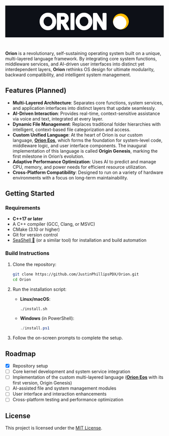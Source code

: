 [![MasterHead](https://raw.githubusercontent.com/JustinPhillipsPDX/Orion/refs/heads/master/orion_logo.jpg)](https://github.com/JustinPhillipsPDX/Orion)

# 

**Orion** is a revolutionary, self-sustaining operating system built on a unique, multi-layered language framework. By integrating core system functions, middleware services, and AI-driven user interfaces into distinct yet interdependent layers, **Orion** rethinks OS design for ultimate modularity, backward compatibility, and intelligent system management.

## Features (Planned)
- **Multi-Layered Architecture**: Separates core functions, system services, and application interfaces into distinct layers that update seamlessly.
- **AI-Driven Interaction**: Provides real-time, context-sensitive assistance via voice and text, integrated at every layer.
- **Dynamic File Management**: Replaces traditional folder hierarchies with intelligent, context-based file categorization and access.
- **Custom Unified Language**: At the heart of Orion is our custom language, [**Orion Eos**](https://github.com/JustinPhillipsPDX/OrionEos), which forms the foundation for system-level code, middleware logic, and user interface components. The inaugural implementation of this language is called **Origin Genesis**, marking the first milestone in Orion’s evolution.
- **Adaptive Performance Optimization**: Uses AI to predict and manage CPU, memory, and power needs for efficient resource utilization.
- **Cross-Platform Compatibility**: Designed to run on a variety of hardware environments with a focus on long-term maintainability.

## Getting Started

### Requirements
- **C++17 or later**
- A C++ compiler (GCC, Clang, or MSVC)
- CMake (3.10 or higher)
- Git for version control
- [SeaShell 🐚](https://github.com/JustinPhillipsPDX/SeaShell) (or a similar tool) for installation and build automation

### Build Instructions
1. Clone the repository:
   ```bash
   git clone https://github.com/JustinPhillipsPDX/Orion.git
   cd Orion
   ```

2. Run the installation script:
   - **Linux/macOS**:
     ```bash
     ./install.sh
     ```
   - **Windows** (in PowerShell):
     ```powershell
     ./install.ps1
     ```

3. Follow the on-screen prompts to complete the setup.

## Roadmap
- [x] Repository setup
- [ ] Core kernel development and system service integration
- [ ] Implementation of the custom multi-layered language ([**Orion Eos**](https://github.com/JustinPhillipsPDX/OrionEos) with its first version, Origin Genesis)
- [ ] AI-assisted file and system management modules
- [ ] User interface and interaction enhancements
- [ ] Cross-platform testing and performance optimization

## License
This project is licensed under the [MIT License](LICENSE).
